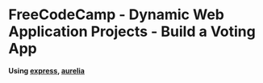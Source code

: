 # FreeCodeCamp - Dynamic Web Application Projects - Build a Voting App
**Using [express](https://expressjs.com/), [aurelia](http://aurelia.io/)**